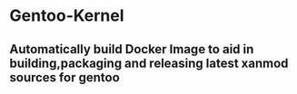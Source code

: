 # Gentoo-Kernel

## Automatically build Docker Image to aid in building,packaging and releasing latest xanmod sources for gentoo
